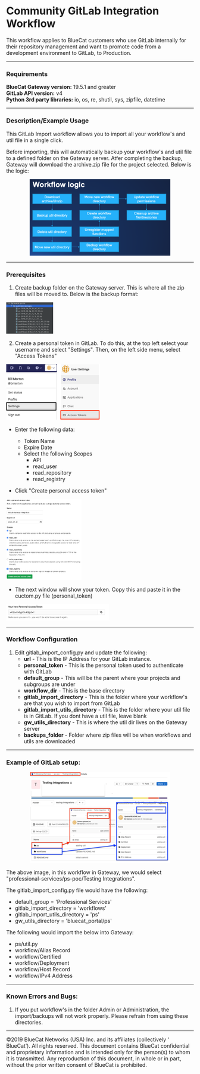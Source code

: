 # **Community GitLab Integration Workflow**
This workflow applies to BlueCat customers who use GitLab internally for their repository management and want to promote code from a development environment to GitLab, to Production.

___

### Requirements
**BlueCat Gateway version:** 19.5.1 and greater <br/>
**GitLab API version:** v4 <br/>
**Python 3rd party libraries:** io, os, re, shutil, sys, zipfile, datetime</br>

___

### Description/Example Usage
This GitLab Import workflow allows you to import all your workflow's and util file in a single click. 

Before importing, this will automatically backup your workflow's and util file to a defined folder on the Gateway server. Atfer completing the backup, Gateway will download the archive.zip file for the project selected. Below is the logic:

<div align="center">
<p align="center">
  <img width="75%" height="75%" src="img/workflow_logic.png">
</p>
</div>


___

### Prerequisites

1.  Create backup folder on the Gateway server. This is where all the zip files will be moved to. Below is the backup format: 

<p align="left">
  <img width="25%" height="25%" src="img/backups.png">
</p>


2.  Create a personal token in GitLab. To do this, at the top left select your username and select "Settings". Then, on the left side menu, select "Access Tokens"

<p align="left">
  <img width="50%" height="50%" src="img/gitlab_settings.png">
</p>




*  Enter the following data:

    * Token Name
    * Expire Date
    * Select the following Scopes
        * API
        * read_user
        * read_repository
        * read_registry



*  Click "Create personal access token"

<p align="left">
  <img width="40%" height="40%" src="img/gitlab_add_personal_token.png">
</p>

   * The next window will show your token. Copy this and paste it in the cuctom.py file (personal_token)

<p align="left">
  <img width="55%" height="55%" src="img/personal_token.png">
</p>

___

### Workflow Configuration

1.  Edit gitlab_import_config.py and update the following:
    * **url** - This is the IP Address for your GitLab instance. 
    * **personal_token** - This is the personal token used to authenticate with GitLab
    * **default_group** - This will be the parent where your projects and subgroups are under
    * **workflow_dir** - This is the base directory
    * **gitlab_import_directory** - This is the folder where your workflow's are that you wish to import from GitLab
    * **gitlab_import_utils_directory** - This is the folder where your util file is in GitLab. If you dont have a util file, leave blank
    * **gw_utils_directory** - This is where the util dir lives on the Gateway server
    * **backups_folder** - Folder where zip files will be when workflows and utils are downloaded



___

### Example of GitLab setup:
<div align="center">
<p align="center">
  <img width="75%" height="75%" src="img/gitlab_structure.png">
</p>
</div>

The above image, in this workflow in Gateway, we would select "professional-services/ps-poc/Testing Integrations".

The gitlab_import_config.py file would have the following:

*  default_group = 'Professional Services'
*  gitlab_import_directory = 'workflows'
*  gitlab_import_utils_directory = 'ps'
*  gw_utils_directory = 'bluecat_portal/ps'

The following would import the below into Gateway:

*  ps/util.py
*  workflow/Alias Record
*  workflow/Certified 
*  workflow/Deployment
*  workflow/Host Record
*  workflow/IPv4 Address

<!--
### Youtube Tutorial

<a href="http://www.youtube.com/watch?feature=player_embedded&v=YOUTUBE_VIDEO_ID_HERE" target="_blank">
 <img src="http://img.youtube.com/vi/YOUTUBE_VIDEO_ID_HERE/0.jpg" alt="IMAGE ALT TEXT HERE" width="240" height="180" border="10" />
</a>
-->

___

### Known Errors and Bugs: 

1)  If you put workflow's in the folder Admin or Administration, the import/backups will not work properly. Please refrain from using these directories.

___

©2019 BlueCat Networks (USA) Inc. and its affiliates (collectively ‘ BlueCat’). All rights reserved.
This document contains BlueCat confidential and proprietary information and is intended only for the person(s) to whom it is transmitted.
Any reproduction of this document, in whole or in part, without the prior written consent of BlueCat is prohibited.